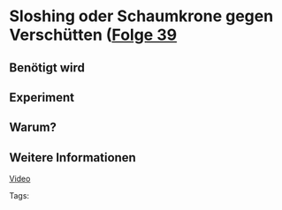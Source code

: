 # Sloshing oder Schaumkrone gegen Verschütten ([Folge 39](http://minkorrekt.de/methodisch-inkorrekt-folge-39-es-hat-keinen-sinn/)

## Benötigt wird


## Experiment


## Warum?

## Weitere Informationen

[Video](https://www.youtube.com/watch?v=SvwgHB9KuAM&feature=youtu.be)


Tags: 
